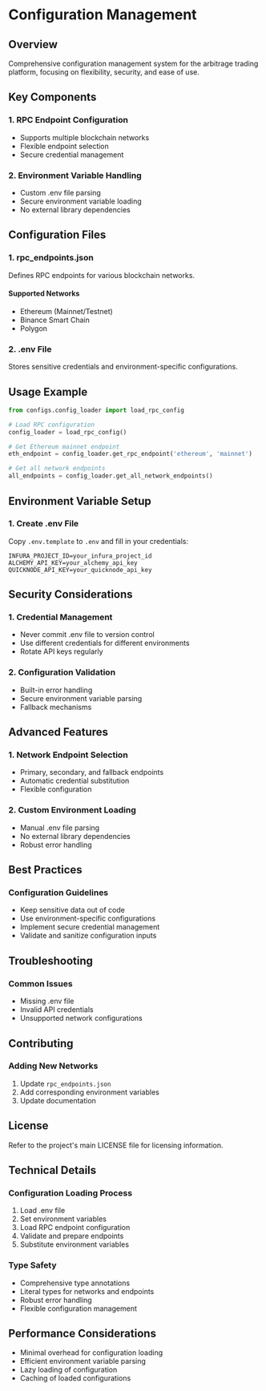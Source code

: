 # Configuration Management

## Overview
Comprehensive configuration management system for the arbitrage trading platform, focusing on flexibility, security, and ease of use.

## Key Components

### 1. RPC Endpoint Configuration
- Supports multiple blockchain networks
- Flexible endpoint selection
- Secure credential management

### 2. Environment Variable Handling
- Custom .env file parsing
- Secure environment variable loading
- No external library dependencies

## Configuration Files

### 1. rpc_endpoints.json
Defines RPC endpoints for various blockchain networks.

#### Supported Networks
- Ethereum (Mainnet/Testnet)
- Binance Smart Chain
- Polygon

### 2. .env File
Stores sensitive credentials and environment-specific configurations.

## Usage Example

```python
from configs.config_loader import load_rpc_config

# Load RPC configuration
config_loader = load_rpc_config()

# Get Ethereum mainnet endpoint
eth_endpoint = config_loader.get_rpc_endpoint('ethereum', 'mainnet')

# Get all network endpoints
all_endpoints = config_loader.get_all_network_endpoints()
```

## Environment Variable Setup

### 1. Create .env File
Copy `.env.template` to `.env` and fill in your credentials:

```
INFURA_PROJECT_ID=your_infura_project_id
ALCHEMY_API_KEY=your_alchemy_api_key
QUICKNODE_API_KEY=your_quicknode_api_key
```

## Security Considerations

### 1. Credential Management
- Never commit .env file to version control
- Use different credentials for different environments
- Rotate API keys regularly

### 2. Configuration Validation
- Built-in error handling
- Secure environment variable parsing
- Fallback mechanisms

## Advanced Features

### 1. Network Endpoint Selection
- Primary, secondary, and fallback endpoints
- Automatic credential substitution
- Flexible configuration

### 2. Custom Environment Loading
- Manual .env file parsing
- No external library dependencies
- Robust error handling

## Best Practices

### Configuration Guidelines
- Keep sensitive data out of code
- Use environment-specific configurations
- Implement secure credential management
- Validate and sanitize configuration inputs

## Troubleshooting

### Common Issues
- Missing .env file
- Invalid API credentials
- Unsupported network configurations

## Contributing

### Adding New Networks
1. Update `rpc_endpoints.json`
2. Add corresponding environment variables
3. Update documentation

## License
Refer to the project's main LICENSE file for licensing information.

## Technical Details

### Configuration Loading Process
1. Load .env file
2. Set environment variables
3. Load RPC endpoint configuration
4. Validate and prepare endpoints
5. Substitute environment variables

### Type Safety
- Comprehensive type annotations
- Literal types for networks and endpoints
- Robust error handling
- Flexible configuration management

## Performance Considerations
- Minimal overhead for configuration loading
- Efficient environment variable parsing
- Lazy loading of configuration
- Caching of loaded configurations
